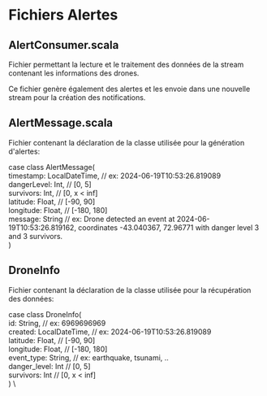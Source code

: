 # **Fichiers Alertes**
## **AlertConsumer.scala**
Fichier permettant la lecture et le traitement des données de la stream contenant les informations des drones.

Ce fichier genère également des alertes et les envoie dans une nouvelle stream pour la création des notifications.

## **AlertMessage.scala**

Fichier contenant la déclaration de la classe utilisée pour la génération d'alertes:

case class AlertMessage( \
timestamp: LocalDateTime, // ex: 2024-06-19T10:53:26.819089 \
dangerLevel: Int, // [0, 5] \
survivors: Int, // [0, x < inf]\
latitude: Float, // [-90, 90] \
longitude: Float, // [-180, 180] \
message: String // ex: Drone detected an event at 2024-06-19T10:53:26.819162, coordinates -43.040367, 72.96771 with danger level 3 and 3 survivors. \
)

## **DroneInfo**

Fichier contenant la déclaration de la classe utilisée pour la récupération des données:

case class DroneInfo( \
id: String, // ex: 6969696969 \
created: LocalDateTime, // ex: 2024-06-19T10:53:26.819089 \
latitude: Float, // [-90, 90] \
longitude: Float, // [-180, 180] \
event\_type: String, // ex: earthquake, tsunami, .. \
danger\_level: Int // [0, 5] \
survivors: Int // [0, x < inf] \
) \